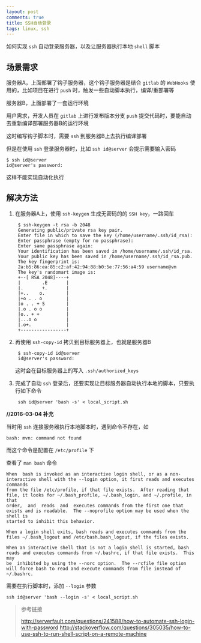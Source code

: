 ```yaml
---
layout: post
comments: true
title: SSH自动登录
tags: linux, ssh
---
```


如何实现 `ssh` 自动登录服务器，以及让服务器执行本地 `shell` 脚本

<!-- more -->

## 场景需求

服务器A，上面部署了钩子服务器，这个钩子服务器是结合 `gitlab` 的 `WebHooks` 使用的，比如项目在进行 `push` 时，触发一些自动脚本执行，编译/重部署等

服务器B，上面部署了一套运行环境

用户需求，开发人员在 `gitlab` 上进行发布版本分支 `push` 提交代码时，要能自动去重新编译部署服务器B的运行环境

这时编写钩子脚本时，需要 `ssh` 到服务器B上去执行编译部署

但是在使用 `ssh` 登录服务器时，比如 `ssh id@server` 会提示需要输入密码

    $ ssh id@server
    id@server's password:

这样不能实现自动化执行

## 解决方法

1. 在服务器A上，使用 `ssh-keygen` 生成无密码的的 `SSH key`，一路回车

        $ ssh-keygen -t rsa -b 2048
        Generating public/private rsa key pair.
        Enter file in which to save the key (/home/username/.ssh/id_rsa): 
        Enter passphrase (empty for no passphrase): 
        Enter same passphrase again: 
        Your identification has been saved in /home/username/.ssh/id_rsa.
        Your public key has been saved in /home/username/.ssh/id_rsa.pub.
        The key fingerprint is:
        2a:b5:86:ea:85:c2:af:42:94:88:b0:5e:77:56:a4:59 username@vm
        The key's randomart image is:
        +--[ RSA 2048]----+
        |        .E       |
        |.       +.       |
        |+..    o.        |
        |+o . . o         |
        |o . . + S        |
        |.o . o o         |
        |o.. + +          |
        |...o o           |
        |.o+.             |
        +-----------------+

2. 再使用 `ssh-copy-id` 拷贝到目标服务器上，也就是服务器B

        $ ssh-copy-id id@server
        id@server's password: 

    这时会在目标服务器上的写入 `.ssh/authorized_keys`

3. 完成了自动 `ssh` 登录后，还要实现让目标服务器自动执行本地的脚本，只要执行如下命令

        ssh id@server 'bash -s' < local_script.sh

**//2016-03-04 补充**

当时用 `ssh` 连接服务器执行本地脚本时，遇到命令不存在，如

    bash: mvn: command not found

而这个命令是配置在 `/etc/profile` 下

查看了 `man bash` 命令

    When  bash is invoked as an interactive login shell, or as a non-interactive shell with the --login option, it first reads and executes commands
    from the file /etc/profile, if that file exists.  After reading that file, it looks for ~/.bash_profile, ~/.bash_login, and ~/.profile, in  that
    order,  and  reads  and  executes commands from the first one that exists and is readable.  The --noprofile option may be used when the shell is
    started to inhibit this behavior.

    When a login shell exits, bash reads and executes commands from the files ~/.bash_logout and /etc/bash.bash_logout, if the files exists.

    When an interactive shell that is not a login shell is started, bash reads and executes commands from ~/.bashrc, if that file exists.  This  may
    be  inhibited by using the --norc option.  The --rcfile file option will force bash to read and execute commands from file instead of ~/.bashrc.

需要在执行脚本时，添加 `--login` 参数

    ssh id@server 'bash --login -s' < local_script.sh

> 参考链接
> 
> http://serverfault.com/questions/241588/how-to-automate-ssh-login-with-password
> http://stackoverflow.com/questions/305035/how-to-use-ssh-to-run-shell-script-on-a-remote-machine
